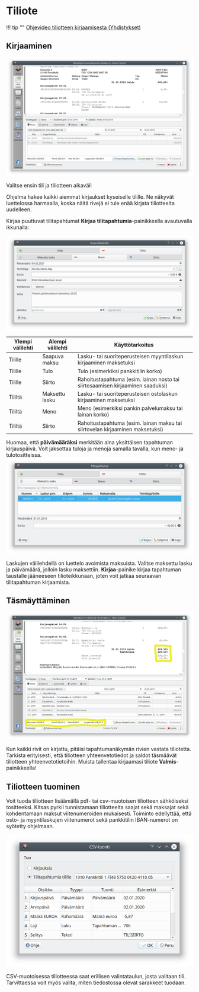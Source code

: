 # Tiliote

!!! tip ""
    [<span class="fa fa-youtube"></span> Ohjevideo tiliotteen kirjaamisesta (Yhdistykset)](https://youtu.be/WKIynu2hdjg)

## Kirjaaminen

![](tiliote1.png)


Valitse ensin tili ja tiliotteen aikaväli

Ohjelma hakee kaikki aiemmat kirjaukset kyseiselle tilille. Ne näkyvät luettelossa harmaalla, koska näitä rivejä ei tule enää kirjata tiliotteelta uudelleen.

Kirjaa puuttuvat tilitapahtumat **Kirjaa tilitapahtumia**-painikkeella avautuvalla ikkunalla:

![](palvelumaksu.png)

Ylempi välilehti | Alempi välilehti | Käyttötarkoitus
-----------------|------------------|-----------------
Tilille          | Saapuva maksu    | Lasku- tai suoriteperusteisen myyntilaskun kirjaaminen maksetuksi
Tilille          | Tulo             | Tulo (esimerkiksi pankkitilin korko)
Tilille          | Siirto           | Rahoitustapahtuma (esim. lainan nosto tai siirtosaamisen kirjaaminen saaduksi)
Tililtä          | Maksettu lasku   | Lasku- tai suoriteperusteisen ostolaskun kirjaaminen maksetuksi
Tililtä          | Meno             | Meno (esimerkiksi pankin palvelumaksu tai lainan korko)
Tililtä          | Siirto           | Rahoitustapahtuma (esim. lainan maksu tai siirtovelan kirjaaminen maksetuksi)

Huomaa, että **päivämääräksi** merkitään aina yksittäisen tapahtuman kirjauspäivä. Voit jaksottaa tuloja ja menoja samalla tavalla, kun meno- ja tulotositteissa.
![](laskunmaksu.png)

Laskujen välilehdellä on luettelo avoimista maksuista. Valitse maksettu lasku ja päivämäärä, jolloin lasku maksettiin. **Kirjaa**-painike kirjaa tapahtuman taustalle jääneeseen tilioteikkunaan, joten voit jatkaa seuraavan tilitapahtuman kirjaamista.

## Täsmäyttäminen

![](tasma.png)

Kun kaikki rivit on kirjattu, pitäisi tapahtumanäkymän rivien vastata tiliotetta. Tarkista erityisesti, että tiliotteen yhteenvetotiedot ja saldot täsmäävät tiliotteen yhteenvetotietoihin. Muista tallentaa kirjaamasi tiliote **Valmis**-painikkeella!

## Tiliotteen tuominen

Voit tuoda tiliotteen lisäämällä pdf- tai csv-muotoisen tiliotteen sähköiseksi tositteeksi. Kitsas pyrkii tunnistamaan tiliotteelta saajat sekä maksajat sekä kohdentamaan maksut viitenumeroiden mukaisesti. Toiminto edellyttää, että osto- ja myyntilaskujen viitenumerot sekä pankkitilin IBAN-numerot on syötetty ohjelmaan.

![](csv.png)

CSV-muotoisessa tiliotteessa saat erillisen valintataulun, josta valitaan tili. Tarvittaessa voit myös valita, miten tiedostossa olevat sarakkeet tuodaan.
